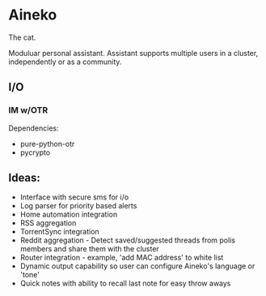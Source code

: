 Aineko
======

The cat.

Moduluar personal assistant. Assistant supports multiple users in a cluster, independently or as a community.

<h2>I/O</h2>
<h3>IM w/OTR</h3>
Dependencies:
<ul>
    <li>pure-python-otr</li>
    <li>pycrypto</li>
</ul>
    
<h2>Ideas:</h2>
<ul>
    <li>Interface with secure sms for i/o</li>
    <li>Log parser for priority based alerts</li>
    <li>Home automation integration</li>
    <li>RSS aggregation</li>
    <li>TorrentSync integration</li>
    <li>Reddit aggregation - Detect saved/suggested threads from polis members and share them with the cluster</li>
    <li>Router integration - example, 'add MAC address' to white list</li>
    <li>Dynamic output capability so user can configure Aineko's language or 'tone'</li>
    <li>Quick notes with ability to recall last note for easy throw aways</li>
</ul>
  

